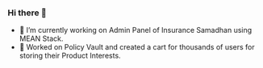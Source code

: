 ### Hi there 👋
- 🔭 I’m currently working on Admin Panel of Insurance Samadhan using MEAN Stack.
- 🔭 Worked on Policy Vault and created a cart for thousands of users for storing their Product Interests.

<!--
**sahiltgi/sahiltgi** is a ✨ _special_ ✨ repository because its `README.md` (this file) appears on your GitHub profile.

Here are some ideas to get you started:

- 🔭 I’m currently working on Admin Panel of Insurance Samadhan using MEAN Stack
- 🌱 I’m currently learning ...
- 👯 I’m looking to collaborate on ...
- 🤔 I’m looking for help with ...
- 💬 Ask me about ...
- 📫 How to reach me: ...
- 😄 Pronouns: ...
- ⚡ Fun fact: ...
-->
